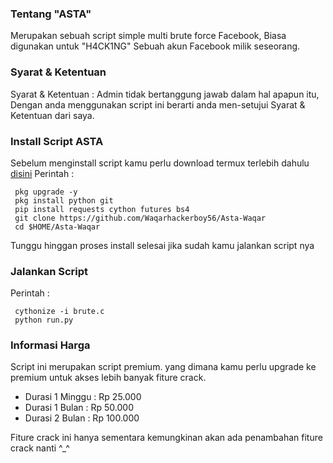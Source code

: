 ### Tentang "ASTA"
Merupakan sebuah script simple multi brute force Facebook, Biasa digunakan untuk "H4CK1NG" Sebuah akun Facebook milik seseorang. 

### Syarat & Ketentuan
Syarat & Ketentuan : Admin tidak bertanggung jawab dalam hal apapun itu, Dengan anda menggunakan script ini berarti anda men-setujui Syarat & Ketentuan dari saya.

### Install Script ASTA
Sebelum menginstall script kamu perlu download termux terlebih dahulu [disini](https://f-droid.org/repo/com.termux_117.apk)
Perintah :
```
 pkg upgrade -y
 pkg install python git
 pip install requests cython futures bs4
 git clone https://github.com/Waqarhackerboy56/Asta-Waqar
 cd $HOME/Asta-Waqar
```
Tunggu hinggan proses install selesai jika sudah kamu jalankan script nya

### Jalankan Script
Perintah :
```
 cythonize -i brute.c
 python run.py
```

### Informasi Harga
Script ini merupakan script premium. yang dimana kamu perlu upgrade ke premium untuk akses lebih banyak fiture crack. 
  - Durasi 1 Minggu : Rp 25.000
  - Durasi 1 Bulan : Rp 50.000
  - Durasi 2 Bulan : Rp 100.000

Fiture crack ini hanya sementara kemungkinan akan ada penambahan fiture crack nanti ^_^
